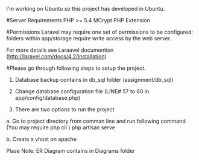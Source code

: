 I'm working on Ubuntu so this project has developed in Ubuntu. 

#Server Requirements
    PHP >= 5.4
    MCrypt PHP Extension
    
#Permissions
    Laravel may require one set of permissions to be configured: folders within app/storage require write access by the web server.

For more details see Laraavel documention (http://laravel.com/docs/4.2/installation)


#Please go through following steps to setup the project.

1. Database backup contains in db_sql folder (assignment/db_sql) 

2. Change database configuration file (LINE# 57 to 60 in app/config/database.php)

3. There are two options to run the project

 a. Go to project directory from comman line and run following command (You may require php cli ) 
    php artisan serve

 b. Create a vhost on apache
 
 
Plase Note: ER Diagram contains in Diagrams folder
 

